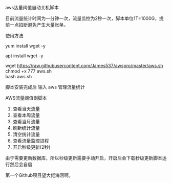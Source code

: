 aws达量阈值自动关机脚本

目前流量统计时间为一分钟一次，流量监控为2秒一次，脚本单位1T=1000G，提前一点掐断避免产生大量账单。

使用方法  

yum install wget -y  

apt install wget -y  

wget https://raw.githubusercontent.com/James537/awspro/master/aws.sh  
chmod +x 777 aws.sh  
bash aws.sh  

脚本安装完成后 输入 aws 管理流量统计

 AWS流量阈值副脚本

 1. 查看当天流量
 2. 查看本周流量
 3. 查看当月流量
 4. 刷新统计流量
 5. 清空统计流量
 6. 查看流量监控进程
 7. 开启秒级更新(2秒)

由于需要更新数据库，所以秒级更新需要手动开启，开启后会下载秒级更新脚本运行然后会自启

第一个Github项目望大佬海涵啊。
